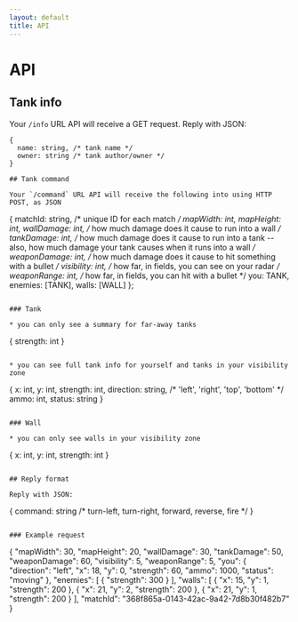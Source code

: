 ```yaml
---
layout: default
title: API
---
```


# API 

## Tank info

Your `/info` URL API will receive a GET request. Reply with JSON:

```
{
  name: string, /* tank name */
  owner: string /* tank author/owner */
}

## Tank command 

Your `/command` URL API will receive the following into using HTTP POST, as JSON

```
{
  matchId: string, /* unique ID for each match */
  mapWidth: int, 
  mapHeight: int, 
  wallDamage: int, /* how much damage does it cause to run into a wall */
  tankDamage: int, /* how much damage does it cause to run into a tank -- also, how much damage your tank causes when it runs into a wall */
  weaponDamage: int, /* how much damage does it cause to hit something with a bullet */
  visibility: int, /* how far, in fields, you can see on your radar */
  weaponRange: int, /* how far, in fields, you can hit with a bullet */
  you: TANK, 
  enemies: [TANK],
  walls: [WALL]
};
```

### Tank

* you can only see a summary for far-away tanks 

```
{ strength: int }
```

* you can see full tank info for yourself and tanks in your visibility zone

```
{ 
  x: int, 
  y: int, 
  strength: int, 
  direction: string, /* 'left', 'right', 'top', 'bottom' */
  ammo: int,
  status: string
}
```

### Wall

* you can only see walls in your visibility zone

```
{ 
  x: int, 
  y: int, 
  strength: int 
}
```

## Reply format

Reply with JSON: 

```
{
  command: string /* turn-left, turn-right, forward, reverse, fire */
}
```

### Example request
```
{
  "mapWidth": 30,
  "mapHeight": 20,
  "wallDamage": 30,
  "tankDamage": 50,
  "weaponDamage": 60,
  "visibility": 5,
  "weaponRange": 5,
  "you": {
    "direction": "left",
    "x": 18,
    "y": 0,
    "strength": 60,
    "ammo": 1000,
    "status": "moving"
  },
  "enemies": [
    {
      "strength": 300
    }
  ],
  "walls": [
    {
      "x": 15,
      "y": 1,
      "strength": 200
    },
    {
      "x": 21,
      "y": 2,
      "strength": 200
    },
    {
      "x": 21,
      "y": 1,
      "strength": 200
    }
  ],
  "matchId": "368f865a-0143-42ac-9a42-7d8b30f482b7"
}
```
